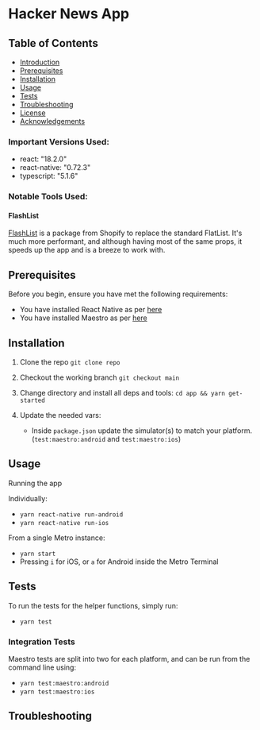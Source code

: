 # Hacker News App

## Table of Contents

- [Introduction](#introduction)
- [Prerequisites](#prerequisites)
- [Installation](#installation)
- [Usage](#usage)
- [Tests](#tests)
- [Troubleshooting](#troubleshooting)
- [License](#license)
- [Acknowledgements](#acknowledgements)

### Important Versions Used:

- react: "18.2.0"
- react-native: "0.72.3"
- typescript: "5.1.6"

### Notable Tools Used:

#### FlashList

[FlashList](https://shopify.github.io/flash-list/) is a package from Shopify to replace the standard FlatList. It's much more performant, and although having most of the same props, it speeds up the app and is a breeze to work with.

## Prerequisites

Before you begin, ensure you have met the following requirements:

- You have installed React Native as per [here](https://reactnative.dev/docs/environment-setup)
- You have installed Maestro as per [here](https://maestro.mobile.dev/getting-started/installing-maestro)

## Installation

1. Clone the repo `git clone repo`
2. Checkout the working branch `git checkout main`
3. Change directory and install all deps and tools: `cd app && yarn get-started`
4. Update the needed vars:

   - Inside `package.json` update the simulator(s) to match your platform. (`test:maestro:android` and `test:maestro:ios`)

## Usage

Running the app

Individually:

- `yarn react-native run-android`
- `yarn react-native run-ios`

From a single Metro instance:

- `yarn start`
- Pressing `i` for iOS, or `a` for Android inside the Metro Terminal

## Tests

To run the tests for the helper functions, simply run:

- `yarn test`

### Integration Tests

Maestro tests are split into two for each platform, and can be run from the command line using:

- `yarn test:maestro:android`
- `yarn test:maestro:ios`

## Troubleshooting
